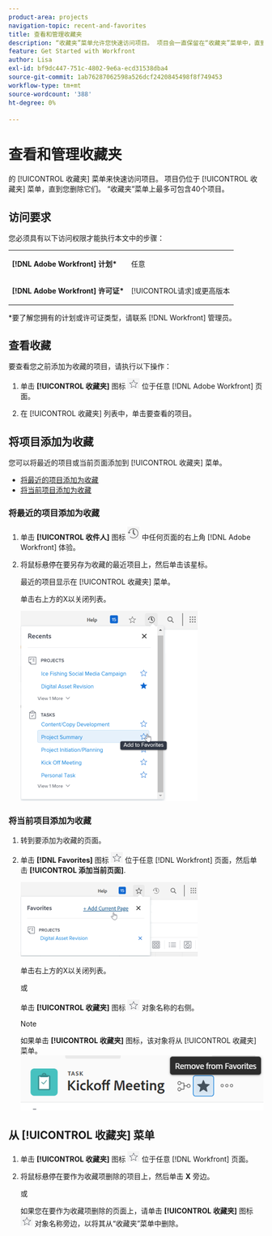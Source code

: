 ```yaml
---
product-area: projects
navigation-topic: recent-and-favorites
title: 查看和管理收藏夹
description: “收藏夹”菜单允许您快速访问项目。 项目会一直保留在“收藏夹”菜单中，直到您将其删除。 “收藏夹”菜单上最多可包含40个项目。
feature: Get Started with Workfront
author: Lisa
exl-id: bf9dc447-751c-4802-9e6a-ecd31538dba4
source-git-commit: 1ab76287062598a526dcf2420845498f8f749453
workflow-type: tm+mt
source-wordcount: '388'
ht-degree: 0%

---
```


# 查看和管理收藏夹

的 [!UICONTROL 收藏夹] 菜单来快速访问项目。 项目仍位于 [!UICONTROL 收藏夹] 菜单，直到您删除它们。 “收藏夹”菜单上最多可包含40个项目。

## 访问要求

您必须具有以下访问权限才能执行本文中的步骤：

<table style="table-layout:auto"> 
 <col> 
 </col> 
 <col> 
 </col> 
 <tbody> 
  <tr> 
   <td role="rowheader"><strong>[!DNL Adobe Workfront] 计划*</strong></td> 
   <td> <p>任意</p> </td> 
  </tr> 
  <tr> 
   <td role="rowheader"><strong>[!DNL Adobe Workfront] 许可证*</strong></td> 
   <td> <p>[!UICONTROL请求]或更高版本</p> </td> 
  </tr> 
 </tbody> 
</table>

&#42;要了解您拥有的计划或许可证类型，请联系 [!DNL Workfront] 管理员。

## 查看收藏

要查看您之前添加为收藏的项目，请执行以下操作：

1. 单击 **[!UICONTROL 收藏夹]** 图标 ![](assets/favorites-icon.png) 位于任意 [!DNL Adobe Workfront] 页面。

1. 在 [!UICONTROL 收藏夹] 列表中，单击要查看的项目。

## 将项目添加为收藏

您可以将最近的项目或当前页面添加到 [!UICONTROL 收藏夹] 菜单。

* [将最近的项目添加为收藏](#add-recent-items-as-a-favorite)
* [将当前项目添加为收藏](#add-the-current-item-as-a-favorite)

### 将最近的项目添加为收藏

1. 单击 **[!UICONTROL 收件人]** 图标 ![[!UICONTROL 收件人]](assets/recents-icon-40x43.png) 中任何页面的右上角 [!DNL Adobe Workfront] 体验。
1. 将鼠标悬停在要另存为收藏的最近项目上，然后单击该星标。

   最近的项目显示在 [!UICONTROL 收藏夹] 菜单。

   单击右上方的X以关闭列表。

   ![最近收藏的项目](assets/favorite-recent-item-2022-350x375.png)

### 将当前项目添加为收藏

1. 转到要添加为收藏的页面。
1. 单击 **[!DNL Favorites]** 图标 ![](assets/favorites-icon.png) 位于任意 [!DNL Workfront] 页面，然后单击 **[!UICONTROL 添加当前页面]**.

   ![将当前页面添加到收藏夹](assets/add-current-page-favorite-2022-350x147.png)

   单击右上方的X以关闭列表。

   或

   单击 **[!UICONTROL 收藏夹]** 图标 ![](assets/favorites-icon.png) 对象名称的右侧。

   >[!NOTE]
   >
   >如果单击 **[!UICONTROL 收藏夹]** 图标，该对象将从 [!UICONTROL 收藏夹] 菜单。\
   >![](assets/nwe-remove-from-favorites-350x52.png)

## 从 [!UICONTROL 收藏夹] 菜单

1. 单击 **[!UICONTROL 收藏夹]** 图标 ![](assets/favorites-icon.png) 位于任意 [!DNL Workfront] 页面。

1. 将鼠标悬停在要作为收藏项删除的项目上，然后单击 **X** 旁边。

   或

   如果您在要作为收藏项删除的页面上，请单击 **[!UICONTROL 收藏夹]** 图标 ![](assets/favorites-icon.png) 对象名称旁边，以将其从“收藏夹”菜单中删除。
